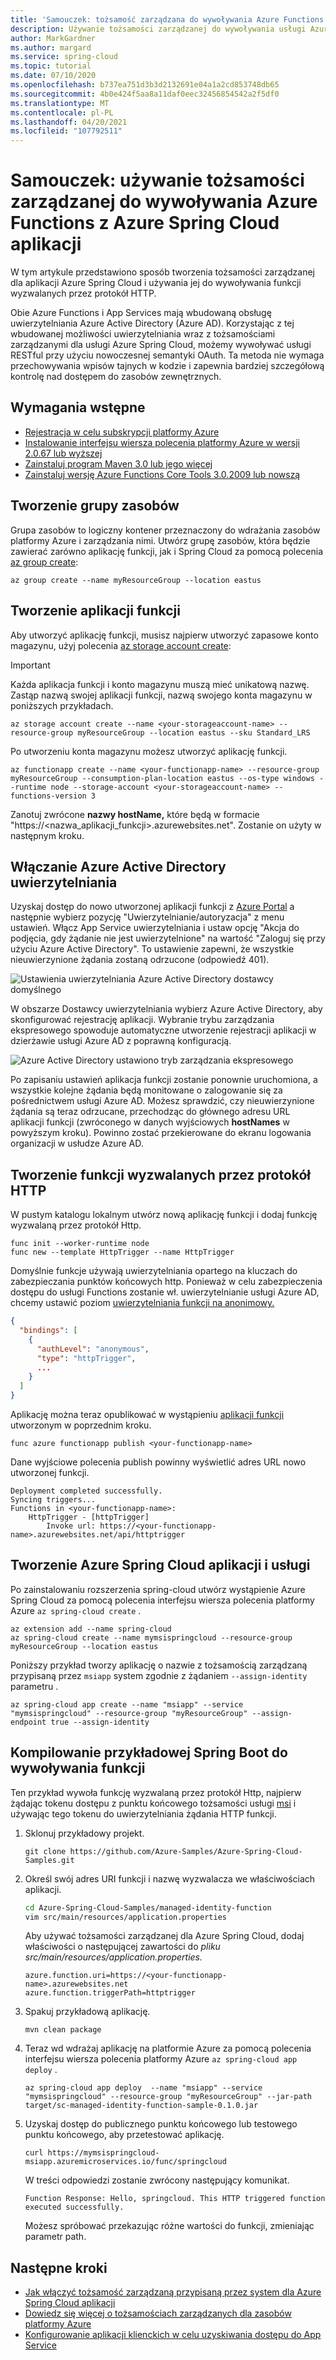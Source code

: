 ```yaml
---
title: 'Samouczek: tożsamość zarządzana do wywoływania Azure Functions'
description: Używanie tożsamości zarządzanej do wywoływania usługi Azure Functions z aplikacji Azure Spring Cloud
author: MarkGardner
ms.author: margard
ms.service: spring-cloud
ms.topic: tutorial
ms.date: 07/10/2020
ms.openlocfilehash: b737ea751d3b3d2132691e04a1a2cd853748db65
ms.sourcegitcommit: 4b0e424f5aa8a11daf0eec32456854542a2f5df0
ms.translationtype: MT
ms.contentlocale: pl-PL
ms.lasthandoff: 04/20/2021
ms.locfileid: "107792511"
---
```

# <a name="tutorial-use-a-managed-identity-to-invoke-azure-functions-from-an-azure-spring-cloud-app"></a>Samouczek: używanie tożsamości zarządzanej do wywoływania Azure Functions z Azure Spring Cloud aplikacji

W tym artykule przedstawiono sposób tworzenia tożsamości zarządzanej dla aplikacji Azure Spring Cloud i używania jej do wywoływania funkcji wyzwalanych przez protokół HTTP.

Obie Azure Functions i App Services mają wbudowaną obsługę uwierzytelniania Azure Active Directory (Azure AD). Korzystając z tej wbudowanej możliwości uwierzytelniania wraz z tożsamościami zarządzanymi dla usługi Azure Spring Cloud, możemy wywoływać usługi RESTful przy użyciu nowoczesnej semantyki OAuth. Ta metoda nie wymaga przechowywania wpisów tajnych w kodzie i zapewnia bardziej szczegółową kontrolę nad dostępem do zasobów zewnętrznych. 


## <a name="prerequisites"></a>Wymagania wstępne

* [Rejestracja w celu subskrypcji platformy Azure](https://azure.microsoft.com/free/)
* [Instalowanie interfejsu wiersza polecenia platformy Azure w wersji 2.0.67 lub wyższej](/cli/azure/install-azure-cli)
* [Zainstaluj program Maven 3.0 lub jego więcej](https://maven.apache.org/download.cgi)
* [Zainstaluj wersję Azure Functions Core Tools 3.0.2009 lub nowszą](../azure-functions/functions-run-local.md#install-the-azure-functions-core-tools)


## <a name="create-a-resource-group"></a>Tworzenie grupy zasobów
Grupa zasobów to logiczny kontener przeznaczony do wdrażania zasobów platformy Azure i zarządzania nimi. Utwórz grupę zasobów, która będzie zawierać zarówno aplikację funkcji, jak i Spring Cloud za pomocą polecenia [az group create](/cli/azure/group#az_group_create):

```azurecli-interactive
az group create --name myResourceGroup --location eastus
```


## <a name="create-a-function-app"></a>Tworzenie aplikacji funkcji
Aby utworzyć aplikację funkcji, musisz najpierw utworzyć zapasowe konto magazynu, użyj polecenia [az storage account create](/cli/azure/storage/account#az_storage_account_create):

> [!Important]
> Każda aplikacja funkcji i konto magazynu muszą mieć unikatową nazwę. Zastąp <your-functionapp-name> nazwą swojej aplikacji funkcji, <your-storageaccount-name> nazwą swojego konta magazynu w poniższych przykładach.

```azurecli-interactive
az storage account create --name <your-storageaccount-name> --resource-group myResourceGroup --location eastus --sku Standard_LRS
```

Po utworzeniu konta magazynu możesz utworzyć aplikację funkcji.

```azurecli-interactive
az functionapp create --name <your-functionapp-name> --resource-group myResourceGroup --consumption-plan-location eastus --os-type windows --runtime node --storage-account <your-storageaccount-name> --functions-version 3
```

Zanotuj zwrócone **nazwy hostName,** które będą w formacie "https://<nazwa_aplikacji_funkcji>.azurewebsites.net". Zostanie on użyty w następnym kroku.


## <a name="enable-azure-active-directory-authentication"></a>Włączanie Azure Active Directory uwierzytelniania

Uzyskaj dostęp do nowo utworzonej aplikacji funkcji z [Azure Portal](https://portal.azure.com) a następnie wybierz pozycję "Uwierzytelnianie/autoryzacja" z menu ustawień. Włącz App Service uwierzytelniania i ustaw opcję "Akcja do podjęcia, gdy żądanie nie jest uwierzytelnione" na wartość "Zaloguj się przy użyciu Azure Active Directory". To ustawienie zapewni, że wszystkie nieuwierzynione żądania zostaną odrzucone (odpowiedź 401).

![Ustawienia uwierzytelniania Azure Active Directory dostawcy domyślnego](media/spring-cloud-tutorial-managed-identities-functions/function-auth-config-1.jpg)

W obszarze Dostawcy uwierzytelniania wybierz Azure Active Directory, aby skonfigurować rejestrację aplikacji. Wybranie trybu zarządzania ekspresowego spowoduje automatyczne utworzenie rejestracji aplikacji w dzierżawie usługi Azure AD z poprawną konfiguracją.

![Azure Active Directory ustawiono tryb zarządzania ekspresowego](media/spring-cloud-tutorial-managed-identities-functions/function-auth-config-2.jpg)

Po zapisaniu ustawień aplikacja funkcji zostanie ponownie uruchomiona, a wszystkie kolejne żądania będą monitowane o zalogowanie się za pośrednictwem usługi Azure AD. Możesz sprawdzić, czy nieuwierzynione żądania są teraz odrzucane, przechodząc do głównego adresu URL aplikacji funkcji (zwróconego w danych wyjściowych **hostNames** w powyższym kroku). Powinno zostać przekierowane do ekranu logowania organizacji w usłudze Azure AD.


## <a name="create-an-http-triggered-function"></a>Tworzenie funkcji wyzwalanych przez protokół HTTP

W pustym katalogu lokalnym utwórz nową aplikację funkcji i dodaj funkcję wyzwalaną przez protokół Http.

```console
func init --worker-runtime node
func new --template HttpTrigger --name HttpTrigger
```

Domyślnie funkcje używają uwierzytelniania opartego na kluczach do zabezpieczania punktów końcowych http. Ponieważ w celu zabezpieczenia dostępu do usługi Functions zostanie wł. uwierzytelnianie usługi Azure AD, chcemy ustawić poziom [uwierzytelniania funkcji na anonimowy.](../azure-functions/functions-bindings-http-webhook-trigger.md#secure-an-http-endpoint-in-production)

```json function.json
{
  "bindings": [
    {
      "authLevel": "anonymous",
      "type": "httpTrigger",
      ...
    }
  ]
}
```

Aplikację można teraz opublikować w wystąpieniu [aplikacji funkcji](#create-a-function-app) utworzonym w poprzednim kroku.

```console
func azure functionapp publish <your-functionapp-name>
```

Dane wyjściowe polecenia publish powinny wyświetlić adres URL nowo utworzonej funkcji.

```output
Deployment completed successfully.
Syncing triggers...
Functions in <your-functionapp-name>:
    HttpTrigger - [httpTrigger]
        Invoke url: https://<your-functionapp-name>.azurewebsites.net/api/httptrigger
```


## <a name="create-azure-spring-cloud-service-and-app"></a>Tworzenie Azure Spring Cloud aplikacji i usługi
Po zainstalowaniu rozszerzenia spring-cloud utwórz wystąpienie Azure Spring Cloud za pomocą polecenia interfejsu wiersza polecenia platformy Azure `az spring-cloud create` . 

```azurecli-interactive
az extension add --name spring-cloud
az spring-cloud create --name mymsispringcloud --resource-group myResourceGroup --location eastus
```

Poniższy przykład tworzy aplikację o nazwie z tożsamością zarządzaną przypisaną przez `msiapp` system zgodnie z żądaniem `--assign-identity` parametru .

```azurecli
az spring-cloud app create --name "msiapp" --service "mymsispringcloud" --resource-group "myResourceGroup" --assign-endpoint true --assign-identity
```

## <a name="build-sample-spring-boot-app-to-invoke-the-function"></a>Kompilowanie przykładowej Spring Boot do wywoływania funkcji

Ten przykład wywoła funkcję wyzwalaną przez protokół Http, najpierw żądając tokenu dostępu z punktu końcowego tożsamości usługi [msi](../active-directory/managed-identities-azure-resources/how-to-use-vm-token.md#get-a-token-using-http) i używając tego tokenu do uwierzytelniania żądania HTTP funkcji.

1. Sklonuj przykładowy projekt. 

    ```console
    git clone https://github.com/Azure-Samples/Azure-Spring-Cloud-Samples.git
    ```

2. Określ swój adres URI funkcji i nazwę wyzwalacza we właściwościach aplikacji. 

    ```bash
    cd Azure-Spring-Cloud-Samples/managed-identity-function
    vim src/main/resources/application.properties
    ```

    Aby używać tożsamości zarządzanej dla Azure Spring Cloud, dodaj właściwości o następującej zawartości do *pliku src/main/resources/application.properties.*

    ```
    azure.function.uri=https://<your-functionapp-name>.azurewebsites.net
    azure.function.triggerPath=httptrigger
    ```

3. Spakuj przykładową aplikację. 

    ```console
    mvn clean package
    ```

4. Teraz wd wdrażaj aplikację na platformie Azure za pomocą polecenia interfejsu wiersza polecenia platformy Azure  `az spring-cloud app deploy` . 

    ```azurecli
    az spring-cloud app deploy  --name "msiapp" --service "mymsispringcloud" --resource-group "myResourceGroup" --jar-path target/sc-managed-identity-function-sample-0.1.0.jar
    ```

5. Uzyskaj dostęp do publicznego punktu końcowego lub testowego punktu końcowego, aby przetestować aplikację. 

    ```console
    curl https://mymsispringcloud-msiapp.azuremicroservices.io/func/springcloud
    ```

    W treści odpowiedzi zostanie zwrócony następujący komunikat.
    ```output
    Function Response: Hello, springcloud. This HTTP triggered function executed successfully.
    ```
    
    Możesz spróbować przekazując różne wartości do funkcji, zmieniając parametr path.

## <a name="next-steps"></a>Następne kroki

* [Jak włączyć tożsamość zarządzaną przypisaną przez system dla Azure Spring Cloud aplikacji](./spring-cloud-howto-enable-system-assigned-managed-identity.md)
* [Dowiedz się więcej o tożsamościach zarządzanych dla zasobów platformy Azure](https://github.com/MicrosoftDocs/azure-docs/blob/master/articles/active-directory/managed-identities-azure-resources/overview.md)
* [Konfigurowanie aplikacji klienckich w celu uzyskiwania dostępu do App Service](../app-service/configure-authentication-provider-aad.md#configure-client-apps-to-access-your-app-service)
